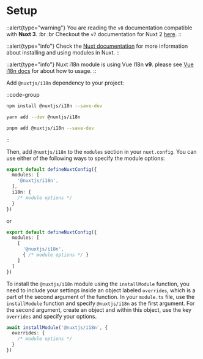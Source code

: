 # Setup

::alert{type="warning"}
You are reading the `v8` documentation compatible with **Nuxt 3**. :br :br
Checkout the `v7` documentation for Nuxt 2 [here](../v7/setup). 
::

::alert{type="info"}
Check the [Nuxt documentation](https://nuxt.com/docs/guide/concepts/modules) for more information about installing and using modules in Nuxt.
::

::alert{type="info"}
Nuxt i18n module is using Vue I18n **v9**. please see [Vue i18n docs](https://vue-i18n.intlify.dev/) for about how to usage.
::

Add `@nuxtjs/i18n` dependency to your project:

::code-group
```bash [NPM]
npm install @nuxtjs/i18n --save-dev
```

```bash [Yarn]
yarn add --dev @nuxtjs/i18n
```

```bash [pnpm]
pnpm add @nuxtjs/i18n --save-dev
```
::

Then, add `@nuxtjs/i18n` to the `modules` section in your `nuxt.config`. You can use either of the following ways to specify the module options:

```ts {}[nuxt.config.ts]
export default defineNuxtConfig({
  modules: [
    '@nuxtjs/i18n',
  ],
  i18n: {
    /* module options */
  }
})
```

or

```ts {}[nuxt.config.ts]
export default defineNuxtConfig({
  modules: [
    [
      '@nuxtjs/i18n',
      { /* module options */ }
    ]
  ]
})
```

To install the `@nuxtjs/i18n` module using the `installModule` function, you need to include your settings inside an object labeled `overrides`, which is a part of the second argument of the function. In your `module.ts` file, use the `installModule` function and specify `@nuxtjs/i18n` as the first argument. For the second argument, create an object and within this object, use the key `overrides` and specify your options.
```ts {}[module.ts]
await installModule('@nuxtjs/i18n', {
  overrides: {
    /* module options */
  }
})
```
